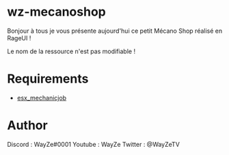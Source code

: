 # wz-mecanoshop

Bonjour à tous je vous présente aujourd'hui ce petit Mécano Shop réalisé en RageUI !

Le nom de la ressource n'est pas modifiable !

# Requirements

- [esx_mechanicjob](https://github.com/ESX-Org/esx_mechanicjob) 

# Author 
Discord : WayZe#0001
Youtube : WayZe
Twitter : @WayZeTV
